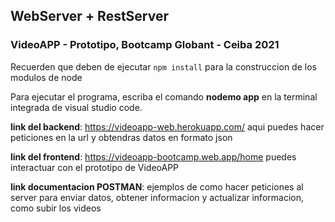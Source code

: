 ## WebServer + RestServer
### VideoAPP - Prototipo, Bootcamp Globant - Ceiba 2021

Recuerden que deben de ejecutar ```npm install``` para la construccion de los modulos de node

Para ejecutar el programa, escriba el comando __nodemo app__ en la terminal integrada de visual studio code.

__link del backend__: https://videoapp-web.herokuapp.com/ aqui puedes hacer peticiones en la url y obtendras datos en formato json

__link del frontend__: https://videoapp-bootcamp.web.app/home puedes interactuar con el prototipo de VideoAPP

__link documentacion POSTMAN__: ejemplos de como hacer peticiones al server para enviar datos, obtener informacion y actualizar informacion, como subir los videos
